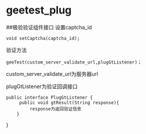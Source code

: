 # geetest_plug
##极验验证组件接口
设置captcha_id 


    void setCaptcha(captcha_id);
    
    
验证方法


    geeTest(custom_server_validate_url,plugGtListener)； 
    
    
custom_server_validate_url为服务器url

plugGtListener为验证回调接口  


    public interface PlugGtListener { 
         public void gtResult(String response){ 
             response为返回验证信息  
        } 
   } 

